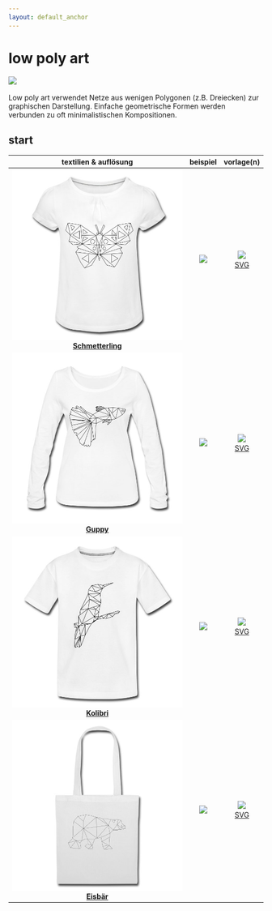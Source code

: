 ```yaml
---
layout: default_anchor
---
```

# low poly art

<img src="https://selber-ausmalen.de/designs/low-poly-art/hummingbird_v1.svg" height="256">

Low poly art verwendet Netze aus wenigen Polygonen (z.B. Dreiecken) zur graphischen Darstellung. Einfache geometrische Formen werden verbunden zu oft minimalistischen Kompositionen.

## start

| textilien & auflösung  | beispiel | vorlage(n) |
|:--:|:--:|:--:|
|[![](butterfly_v1.jpg) <br> **Schmetterling**](https://selber-ausmalen.de/shop.html#!/low+poly+art+-+schmetterling?idea=5ecc3a48e447421121d294b2)  | <img src="https://selber-ausmalen.de/designs/low-poly-art/butterfly_v1_c.svg" width="650"> | [![](https://upload.wikimedia.org/wikipedia/commons/8/84/Farm-Fresh_file_extension_pdf.png)](https://selber-ausmalen.de/designs/low-poly-art/butterfly_v1.pdf) <br> [SVG](https://selber-ausmalen.de/designs/low-poly-art/butterfly_v1.svg) |
|[![](guppy_v1.jpg) <br> **Guppy**](https://selber-ausmalen.de/shop.html#!/low+poly+art+-+guppy?idea=5ed777565fd3e4562b8216e4)  | <img src="https://selber-ausmalen.de/designs/low-poly-art/guppy_v1_c.svg" width="650"> | [![](https://upload.wikimedia.org/wikipedia/commons/8/84/Farm-Fresh_file_extension_pdf.png)](https://selber-ausmalen.de/designs/low-poly-art/guppy_v1.pdf) <br> [SVG](https://selber-ausmalen.de/designs/low-poly-art/guppy_v1.svg) |
|[![](hummingbird_v1.jpg) <br> **Kolibri**](https://selber-ausmalen.de/shop.html#!/low+poly+art+-+kolibri?idea=5ec7ea0222250929d5c22916)  | <img src="https://selber-ausmalen.de/designs/low-poly-art/hummingbird_v1_c.svg" width="650"> | [![](https://upload.wikimedia.org/wikipedia/commons/8/84/Farm-Fresh_file_extension_pdf.png)](https://selber-ausmalen.de/designs/low-poly-art/hummingbird_v1.pdf) <br> [SVG](https://selber-ausmalen.de/designs/low-poly-art/hummingbird_v1.svg) |
|[![](polar-bear_v1.jpg) <br> **Eisbär**](https://selber-ausmalen.de/shop.html#!/low+poly+art+-+eisbär?idea=5ed651d422250929d5ad326c)  | <img src="https://selber-ausmalen.de/designs/low-poly-art/polar-bear_v1_c.svg" width="650"> | [![](https://upload.wikimedia.org/wikipedia/commons/8/84/Farm-Fresh_file_extension_pdf.png)](https://selber-ausmalen.de/designs/low-poly-art/polar-bear_v1.pdf) <br> [SVG](https://selber-ausmalen.de/designs/low-poly-art/polar-bear_v1.svg) |
